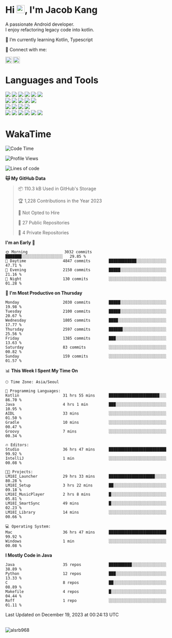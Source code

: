# Hi <img src="https://media.giphy.com/media/hvRJCLFzcasrR4ia7z/giphy.gif" width="25px">, I'm Jacob Kang
A passionate Android developer.
</br>
I enjoy refactoring legacy code into kotlin.

🌱 I’m currently learning Kotlin, Typescript

🤝 Connect with me:

<a href="https://www.linkedin.com/in/minkyu-kang-b7477b1b2/"><img align="left" src="https://raw.githubusercontent.com/yushi1007/yushi1007/main/images/linkedin.svg" alt="Minkyu Kang | LinkedIn" width="21px"/></a>
<a href="https://www.instagram.com/_jacob_kang/"><img align="left" src="https://raw.githubusercontent.com/yushi1007/yushi1007/main/images/instagram.svg" alt="Jacob Kang | Instagram" width="21px"/></a>

</br>

# Languages and Tools

<div align="left">
<img src="https://img.shields.io/badge/java-007396?logo=java&logoColor=white"/>
<img src="https://img.shields.io/badge/kotlin-7F52FF?logo=kotlin&logoColor=white"/>
<img src="https://img.shields.io/badge/python-3776AB?logo=python&logoColor=white"/>
<img src="https://img.shields.io/badge/bash shell-4EAA25?logo=gnubash&logoColor=white"/>
<img src="https://img.shields.io/badge/c-A8B9CC?logo=c&logoColor=white"/>
<img src="https://img.shields.io/badge/c++-00599C?logo=c%2b%2b&logoColor=white"/>
</div>
<div align="left">
<img src="https://img.shields.io/badge/git-F05032?logo=git&logoColor=white"/>
<img src="https://img.shields.io/badge/github-181717?logo=github&logoColor=white"/>
<img src="https://img.shields.io/badge/mysql-4479A1?logo=mysql&logoColor=white"/>
<img src="https://img.shields.io/badge/sqlite-003B57?logo=sqlite&logoColor=white"/>
<img src="https://img.shields.io/badge/amazon AWS-232F3E?logo=amazonaws&logoColor=white"/>
</div>
<div align="left">
<img src="https://img.shields.io/badge/android-3DDC84?logo=android&logoColor=white"/>
<img src="https://img.shields.io/badge/linux-FCC624?logo=linux&logoColor=white"/>
<img src="https://img.shields.io/badge/flask-000000?logo=flask&logoColor=white"/>
<img src="https://img.shields.io/badge/arduino-00979D?logo=arduino&logoColor=white"/>
</div>
<div align="left">
<img src="https://img.shields.io/badge/slack-4A154B?logo=slack&logoColor=white"/>
<img src="https://img.shields.io/badge/notion-000000?logo=notion&logoColor=white"/>
<img src="https://img.shields.io/badge/jira-0052CC?logo=jira&logoColor=white"/>
<img src="https://img.shields.io/badge/postman-FF6C37?logo=postman&logoColor=white"/>
<img src="https://img.shields.io/badge/intellij-000000?logo=intellijidea&logoColor=white"/>
<img src="https://img.shields.io/badge/pycharm-000000?logo=pycharm&logoColor=white"/>
</div>

# WakaTime

<!--START_SECTION:waka-->
![Code Time](http://img.shields.io/badge/Code%20Time-3%2C302%20hrs%2045%20mins-blue)

![Profile Views](http://img.shields.io/badge/Profile%20Views-0-blue)

![Lines of code](https://img.shields.io/badge/From%20Hello%20World%20I%27ve%20Written-6.7%20million%20lines%20of%20code-blue)

**🐱 My GitHub Data** 

> 📦 110.3 kB Used in GitHub's Storage 
 > 
> 🏆 1,228 Contributions in the Year 2023
 > 
> 🚫 Not Opted to Hire
 > 
> 📜 27 Public Repositories 
 > 
> 🔑 4 Private Repositories 
 > 
**I'm an Early 🐤** 

```text
🌞 Morning                3032 commits        ███████░░░░░░░░░░░░░░░░░░   29.85 % 
🌆 Daytime                4847 commits        ████████████░░░░░░░░░░░░░   47.71 % 
🌃 Evening                2150 commits        █████░░░░░░░░░░░░░░░░░░░░   21.16 % 
🌙 Night                  130 commits         ░░░░░░░░░░░░░░░░░░░░░░░░░   01.28 % 
```
📅 **I'm Most Productive on Thursday** 

```text
Monday                   2030 commits        █████░░░░░░░░░░░░░░░░░░░░   19.98 % 
Tuesday                  2100 commits        █████░░░░░░░░░░░░░░░░░░░░   20.67 % 
Wednesday                1805 commits        ████░░░░░░░░░░░░░░░░░░░░░   17.77 % 
Thursday                 2597 commits        ██████░░░░░░░░░░░░░░░░░░░   25.56 % 
Friday                   1385 commits        ███░░░░░░░░░░░░░░░░░░░░░░   13.63 % 
Saturday                 83 commits          ░░░░░░░░░░░░░░░░░░░░░░░░░   00.82 % 
Sunday                   159 commits         ░░░░░░░░░░░░░░░░░░░░░░░░░   01.57 % 
```


📊 **This Week I Spent My Time On** 

```text
🕑︎ Time Zone: Asia/Seoul

💬 Programming Languages: 
Kotlin                   31 hrs 55 mins      ██████████████████████░░░   86.70 % 
Java                     4 hrs 1 min         ███░░░░░░░░░░░░░░░░░░░░░░   10.95 % 
AIDL                     33 mins             ░░░░░░░░░░░░░░░░░░░░░░░░░   01.50 % 
Gradle                   10 mins             ░░░░░░░░░░░░░░░░░░░░░░░░░   00.47 % 
Groovy                   7 mins              ░░░░░░░░░░░░░░░░░░░░░░░░░   00.34 % 

🔥 Editors: 
Studio                   36 hrs 47 mins      █████████████████████████   99.92 % 
IntelliJ                 1 min               ░░░░░░░░░░░░░░░░░░░░░░░░░   00.08 % 

🐱‍💻 Projects: 
LM18I_Launcher           29 hrs 33 mins      ████████████████████░░░░░   80.28 % 
LM18I_Setup              3 hrs 22 mins       ██░░░░░░░░░░░░░░░░░░░░░░░   09.18 % 
LM18I_MusicPlayer        2 hrs 8 mins        █░░░░░░░░░░░░░░░░░░░░░░░░   05.81 % 
LM18I_SmartSync          49 mins             █░░░░░░░░░░░░░░░░░░░░░░░░   02.23 % 
LM18I_Library            14 mins             ░░░░░░░░░░░░░░░░░░░░░░░░░   00.66 % 

💻 Operating System: 
Mac                      36 hrs 47 mins      █████████████████████████   99.92 % 
Windows                  1 min               ░░░░░░░░░░░░░░░░░░░░░░░░░   00.08 % 
```

**I Mostly Code in Java** 

```text
Java                     35 repos            ██████████░░░░░░░░░░░░░░░   38.89 % 
Python                   12 repos            ███░░░░░░░░░░░░░░░░░░░░░░   13.33 % 
C                        8 repos             ██░░░░░░░░░░░░░░░░░░░░░░░   08.89 % 
Makefile                 4 repos             █░░░░░░░░░░░░░░░░░░░░░░░░   04.44 % 
Roff                     1 repo              ░░░░░░░░░░░░░░░░░░░░░░░░░   01.11 % 
```




 Last Updated on December 19, 2023 at 00:24:13 UTC
<!--END_SECTION:waka-->

</br>

<div align="left">
<img align="left" src="https://github-readme-stats.vercel.app/api/top-langs?username=alsrb968&show_icons=true&locale=en&layout=compact&theme=dark" alt="alsrb968" />
</div>
